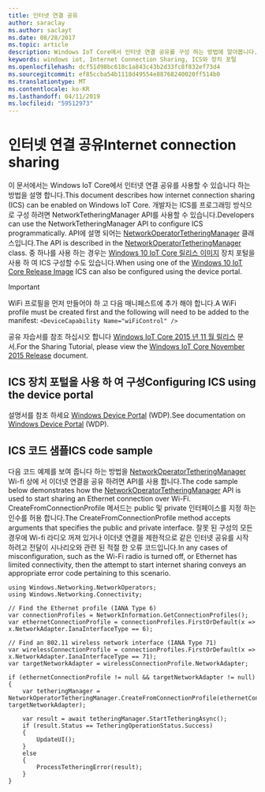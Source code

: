 ```yaml
---
title: 인터넷 연결 공유
author: saraclay
ms.author: saclayt
ms.date: 08/28/2017
ms.topic: article
description: Windows IoT Core에서 인터넷 연결 공유를 구성 하는 방법에 알아봅니다.
keywords: windows iot, Internet Connection Sharing, ICS와 장치 포털
ms.openlocfilehash: dcf51d98bc618c1a843c43b2d33fc8f832ef73d4
ms.sourcegitcommit: ef85ccba54b1118d49554e88768240020ff514b0
ms.translationtype: MT
ms.contentlocale: ko-KR
ms.lasthandoff: 04/11/2019
ms.locfileid: "59512973"
---
```

# <a name="internet-connection-sharing"></a><span data-ttu-id="5524f-104">인터넷 연결 공유</span><span class="sxs-lookup"><span data-stu-id="5524f-104">Internet connection sharing</span></span>

<span data-ttu-id="5524f-105">이 문서에서는 Windows IoT Core에서 인터넷 연결 공유를 사용할 수 있습니다 하는 방법을 설명 합니다.</span><span class="sxs-lookup"><span data-stu-id="5524f-105">This document describes how internet connection sharing (ICS) can be enabled on Windows IoT Core.</span></span> <span data-ttu-id="5524f-106">개발자는 ICS를 프로그래밍 방식으로 구성 하려면 NetworkTetheringManager API를 사용할 수 있습니다.</span><span class="sxs-lookup"><span data-stu-id="5524f-106">Developers can use the NetworkTetheringManager API to configure ICS programmatically.</span></span> <span data-ttu-id="5524f-107">API에 설명 되어는 [NetworkOperatorTetheringManager](https://msdn.microsoft.com/library/windows/apps/windows.networking.networkoperators.networkoperatortetheringmanager.aspx) 클래스입니다.</span><span class="sxs-lookup"><span data-stu-id="5524f-107">The API is described in the [NetworkOperatorTetheringManager](https://msdn.microsoft.com/library/windows/apps/windows.networking.networkoperators.networkoperatortetheringmanager.aspx) class.</span></span>
<span data-ttu-id="5524f-108">중 하나를 사용 하는 경우는 [Windows 10 IoT Core 릴리스 이미지](https://developer.microsoft.com/en-us/windows/iot/downloads) 장치 포털을 사용 하 여 ICS 구성할 수도 있습니다.</span><span class="sxs-lookup"><span data-stu-id="5524f-108">When using one of the [Windows 10 IoT Core Release Image](https://developer.microsoft.com/en-us/windows/iot/downloads) ICS can also be configured using the device portal.</span></span>

> [!IMPORTANT]
> <span data-ttu-id="5524f-109">WiFi 프로필을 먼저 만들어야 하 고 다음 매니페스트에 추가 해야 합니다.</span><span class="sxs-lookup"><span data-stu-id="5524f-109">A WiFi profile must be created first and the following will need to be added to the manifest:</span></span>
`<DeviceCapability Name="wiFiControl" />`

<span data-ttu-id="5524f-110">공유 자습서를 참조 하십시오 합니다 [Windows IoT Core 2015 년 11 월 릴리스](InternetConnectionSharingNov2015.md) 문서.</span><span class="sxs-lookup"><span data-stu-id="5524f-110">For the Sharing Tutorial, please view the [Windows IoT Core November 2015 Release](InternetConnectionSharingNov2015.md) document.</span></span>

## <a name="configuring-ics-using-the-device-portal"></a><span data-ttu-id="5524f-111">ICS 장치 포털을 사용 하 여 구성</span><span class="sxs-lookup"><span data-stu-id="5524f-111">Configuring ICS using the device portal</span></span>
<span data-ttu-id="5524f-112">설명서를 참조 하세요 [Windows Device Portal](../manage-your-device/deviceportal.md) (WDP).</span><span class="sxs-lookup"><span data-stu-id="5524f-112">See documentation on [Windows Device Portal](../manage-your-device/deviceportal.md) (WDP).</span></span>

## <a name="ics-code-sample"></a><span data-ttu-id="5524f-113">ICS 코드 샘플</span><span class="sxs-lookup"><span data-stu-id="5524f-113">ICS code sample</span></span>
<span data-ttu-id="5524f-114">다음 코드 예제를 보여 줍니다 하는 방법을 [NetworkOperatorTetheringManager](https://msdn.microsoft.com/library/windows/apps/windows.networking.networkoperators.networkoperatortetheringmanager.aspx) Wi-fi 상에 서 이더넷 연결을 공유 하려면 API를 사용 합니다.</span><span class="sxs-lookup"><span data-stu-id="5524f-114">The code sample below demonstrates how the [NetworkOperatorTetheringManager](https://msdn.microsoft.com/library/windows/apps/windows.networking.networkoperators.networkoperatortetheringmanager.aspx) API is used to start sharing an Ethernet connection over Wi-Fi.</span></span> <span data-ttu-id="5524f-115">CreateFromConnectionProfile 메서드는 public 및 private 인터페이스를 지정 하는 인수를 허용 합니다.</span><span class="sxs-lookup"><span data-stu-id="5524f-115">The CreateFromConnectionProfile method accepts arguments that specifies the public and private interface.</span></span> <span data-ttu-id="5524f-116">잘못 된 구성의 모든 경우에 Wi-fi 라디오 꺼져 있거나 이더넷 연결을 제한적으로 같은 인터넷 공유를 시작 하려고 전달이 시나리오와 관련 된 적절 한 오류 코드입니다.</span><span class="sxs-lookup"><span data-stu-id="5524f-116">In any cases of misconfiguration, such as the Wi-Fi radio is turned off, or Ethernet has limited connectivity, then the attempt to start internet sharing conveys an appropriate error code pertaining to this scenario.</span></span>

```
using Windows.Networking.NetworkOperators;
using Windows.Networking.Connectivity; 
 
// Find the Ethernet profile (IANA Type 6)
var connectionProfiles = NetworkInformation.GetConnectionProfiles(); 
var ethernetConnectionProfile = connectionProfiles.FirstOrDefault(x => x.NetworkAdapter.IanaInterfaceType == 6); 

// Find an 802.11 wireless network interface (IANA Type 71)
var wirelessConnectionProfile = connectionProfiles.FirstOrDefault(x => x.NetworkAdapter.IanaInterfaceType == 71);
var targetNetworkAdapter = wirelessConnectionProfile.NetworkAdapter;

if (ethernetConnectionProfile != null && targetNetworkAdapter != null)
{
    var tetheringManager = NetworkOperatorTetheringManager.CreateFromConnectionProfile(ethernetConnectionProfile, targetNetworkAdapter); 

    var result = await tetheringManager.StartTetheringAsync(); 
    if (result.Status == TetheringOperationStatus.Success)
    {
        UpdateUI();
    }
    else
    {
        ProcessTetheringError(result);
    }
}
```

